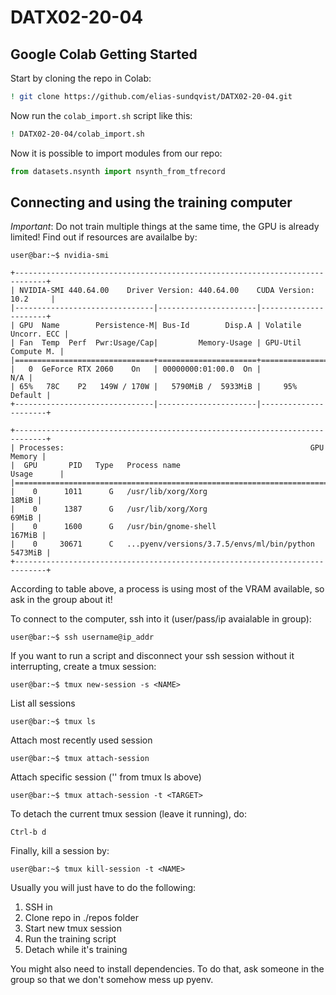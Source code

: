 # DATX02-20-04


## Google Colab Getting Started

Start by cloning the repo in Colab:
```sh
! git clone https://github.com/elias-sundqvist/DATX02-20-04.git
```

Now run the `colab_import.sh` script like this:
```sh
! DATX02-20-04/colab_import.sh
```

Now it is possible to import modules from our repo:
```python
from datasets.nsynth import nsynth_from_tfrecord
```

## Connecting and using the training computer
*Important*: Do not train multiple things at the same time, the GPU is already limited!
Find out if resources are availalbe by:
```console
user@bar:~$ nvidia-smi
```

```text
+-----------------------------------------------------------------------------+
| NVIDIA-SMI 440.64.00    Driver Version: 440.64.00    CUDA Version: 10.2     |
|-------------------------------|----------------------|----------------------+
| GPU  Name        Persistence-M| Bus-Id        Disp.A | Volatile Uncorr. ECC |
| Fan  Temp  Perf  Pwr:Usage/Cap|         Memory-Usage | GPU-Util  Compute M. |
|===============================+======================+======================|
|   0  GeForce RTX 2060    On   | 00000000:01:00.0  On |                  N/A |
| 65%   78C    P2   149W / 170W |   5790MiB /  5933MiB |     95%      Default |
+-------------------------------|----------------------|----------------------+

+-----------------------------------------------------------------------------+
| Processes:                                                       GPU Memory |
|  GPU       PID   Type   Process name                             Usage      |
|=============================================================================|
|    0      1011      G   /usr/lib/xorg/Xorg                            18MiB |
|    0      1387      G   /usr/lib/xorg/Xorg                            69MiB |
|    0      1600      G   /usr/bin/gnome-shell                         167MiB |
|    0     30671      C   ...pyenv/versions/3.7.5/envs/ml/bin/python  5473MiB |
+-----------------------------------------------------------------------------+
```
According to table above, a process is using most of the VRAM available, so ask in the group about it!

To connect to the computer, ssh into it (user/pass/ip avaialable in group):
```console
user@bar:~$ ssh username@ip_addr
```

If you want to run a script and disconnect your ssh session without it interrupting, create a tmux session:
```console
user@bar:~$ tmux new-session -s <NAME>
```

List all sessions
```console
user@bar:~$ tmux ls
```

Attach most recently used session
```console
user@bar:~$ tmux attach-session
```

Attach specific session ('<TARGET>' from tmux ls above)
```console
user@bar:~$ tmux attach-session -t <TARGET>
```

To detach the current tmux session (leave it running), do:
```
Ctrl-b d
```

Finally, kill a session by:
```console
user@bar:~$ tmux kill-session -t <NAME>
```

Usually you will just have to do the following:
1. SSH in
2. Clone repo in ./repos folder
3. Start new tmux session
4. Run the training script
5. Detach while it's training

You might also need to install dependencies. To do that, ask someone in the
group so that we don't somehow mess up pyenv.
